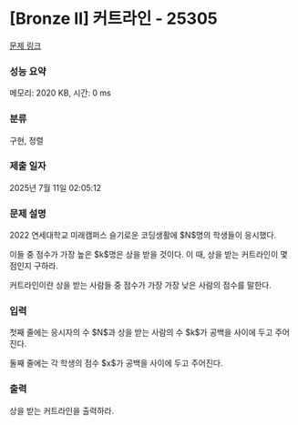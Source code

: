 # [Bronze II] 커트라인 - 25305 

[문제 링크](https://www.acmicpc.net/problem/25305) 

### 성능 요약

메모리: 2020 KB, 시간: 0 ms

### 분류

구현, 정렬

### 제출 일자

2025년 7월 11일 02:05:12

### 문제 설명

<p>2022 연세대학교 미래캠퍼스 슬기로운 코딩생활에 $N$명의 학생들이 응시했다.</p>

<p>이들 중 점수가 가장 높은 $k$명은 상을 받을 것이다. 이 때, 상을 받는 커트라인이 몇 점인지 구하라.</p>

<p>커트라인이란 상을 받는 사람들 중 점수가 가장 가장 낮은 사람의 점수를 말한다.</p>

### 입력 

 <p>첫째 줄에는 응시자의 수 $N$과 상을 받는 사람의 수 $k$가 공백을 사이에 두고 주어진다.</p>

<p>둘째 줄에는 각 학생의 점수 $x$가 공백을 사이에 두고 주어진다.</p>

### 출력 

 <p>상을 받는 커트라인을 출력하라.</p>

